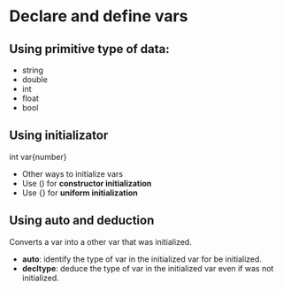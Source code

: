 # Declare and define vars

## Using primitive type of data:
- string
- double
- int
- float
- bool

## Using initializator
int var{number}
- Other ways to initialize vars
- Use () for **constructor initialization**
- Use {} for **uniform initialization**

## Using auto and deduction
Converts a var into a other var that was initialized.
- **auto**: identify the type of var in the initialized var for be initialized.
- **decltype**: deduce the type of var in the initialized var even if was not initialized.